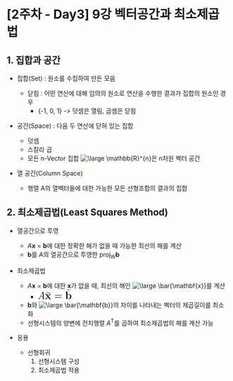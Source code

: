 # [2주차 - Day3] 9강 벡터공간과 최소제곱법

## 1. 집합과 공간
  - 집합(Set) : 원소를 수집하여 만든 모음
    - 닫힘 : 어떤 연산에 대해 임의의 원소로 연산을 수행한 결과가 집합의 원소인 경우
      - {-1, 0, 1} -> 덧셈은 열림, 곱셈은 닫힘

  - 공간(Space) : 다음 두 연산에 닫혀 있는 집합
    - 덧셈
    - 스칼라 곱
    - 모든 n-Vector 집합 <img src="https://latex.codecogs.com/png.latex?\dpi{120}&space;\bg_white&space;\large&space;\mathbb{R}^{n}" title="\large \mathbb{R}^{n}" />은 n차원 벡터 공간

  - 열 공간(Column Space)
    - 행렬 A의 열벡터들에 대한 가능한 모든 선형조합의 결과의 집합

## 2. 최소제곱법(Least Squares Method)
  - 열공간으로 투영
    - *A***x** = **b**에 대한 정확한 해가 없을 때 가능한 최선의 해를 계산
    - **b**를 *A*의 열공간으로 투영한 proj<sub>W</sub>**b**

  - 최소제곱법
    - *A***x** = **b**에 대한 **x**가 없을 때, 최선의 해인 <img src="https://latex.codecogs.com/png.latex?\dpi{120}&space;\bg_white&space;\large&space;\bar{\mathbf{x}}" title="\large \bar{\mathbf{x}}" />를 계산
      - ![image](image/9.png)
    - **b**와 <img src="https://latex.codecogs.com/png.latex?\dpi{120}&space;\bg_white&space;\large&space;\bar{\mathbf{b}}" title="\large \bar{\mathbf{b}}" />의 차이를 나타내는 벡터의 제곱길이를 최소화
    - 선형시스템의 양변에 전치행렬 *A*<sup>T</sup>를 곱하여 최소제곱법의 해를 계산 가능

  - 응용
    - 선형회귀
      1. 선형시스템 구성
      2. 최소제곱법 적용
